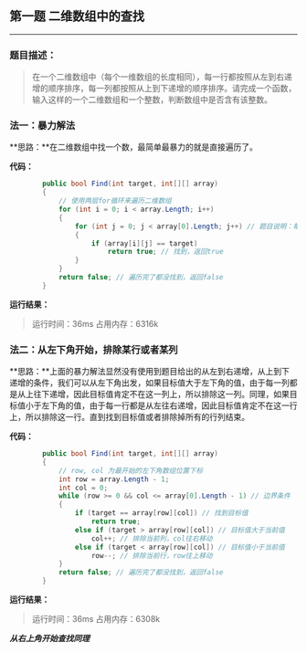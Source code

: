## 第一题 二维数组中的查找

---



### 题目描述：

> 在一个二维数组中（每个一维数组的长度相同），每一行都按照从左到右递增的顺序排序，每一列都按照从上到下递增的顺序排序。请完成一个函数，输入这样的一个二维数组和一个整数，判断数组中是否含有该整数。

### 法一：暴力解法
**思路：**在二维数组中找一个数，最简单最暴力的就是直接遍历了。

**代码：**

```C#
        public bool Find(int target, int[][] array)
        {
            // 使用两层for循环来遍历二维数组
            for (int i = 0; i < array.Length; i++)
            {
                for (int j = 0; j < array[0].Length; j++) // 题目说明：每个一维数组的长度相同，使用array[0].Length
                {
                    if (array[i][j] == target)
                        return true; // 找到，返回true
                }
            }
            return false; // 遍历完了都没找到，返回false
        }
```

**运行结果：**
> 运行时间：36ms
> 占用内存：6316k

### 法二：从左下角开始，排除某行或者某列
**思路：**上面的暴力解法显然没有使用到题目给出的从左到右递增，从上到下递增的条件，我们可以从左下角出发，如果目标值大于左下角的值，由于每一列都是从上往下递增，因此目标值肯定不在这一列上，所以排除这一列。同理，如果目标值小于左下角的值，由于每一行都是从左往右递增，因此目标值肯定不在这一行上，所以排除这一行。直到找到目标值或者排除掉所有的行列结束。

**代码：**
```C#
        public bool Find(int target, int[][] array)
        {
            // row, col 为最开始的左下角数组位置下标
            int row = array.Length - 1;
            int col = 0;
            while (row >= 0 && col <= array[0].Length - 1) // 边界条件
            {
                if (target == array[row][col]) // 找到目标值
                    return true;
                else if (target > array[row][col]) // 目标值大于当前值
                    col++; // 排除当前列，col往右移动
                else if (target < array[row][col]) // 目标值小于当前值
                    row--; // 排除当前行，row往上移动
            }
            return false; // 遍历完了都没找到，返回false
        }
```

**运行结果：**
> 运行时间：36ms
> 占用内存：6308k



***从右上角开始查找同理***